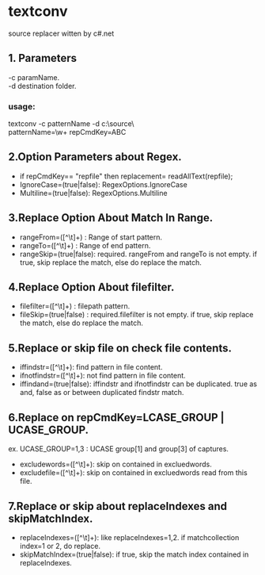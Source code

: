 # textconv
source replacer witten by c#.net

## 1. Parameters  
 -c paramName.  
 -d destination folder.  
### usage:  
   textconv -c patternName -d c:\source\  
   patternName=\w+  repCmdKey=ABC  
   
## 2.Option Parameters about Regex.
- if repCmdKey== "repfile" then replacement= readAllText(repfile);
- IgnoreCase=(true|false): RegexOptions.IgnoreCase
- Multiline=(true|false): RegexOptions.Multiline

## 3.Replace Option About Match In Range.
- rangeFrom=([^\t]+) : Range of start pattern.
- rangeTo=([^\t]+)   : Range of end pattern.
- rangeSkip=(true|false): required. rangeFrom and rangeTo is not empty. 
if true, skip replace the match, else do replace the match.

## 4.Replace Option About filefilter.
- filefilter=([^\t]+) : filepath pattern. 
- fileSkip=(true|false)  : required.filefilter is not empty. 
 if true, skip replace the match, else do replace the match.
 
## 5.Replace or skip file on check file contents.
- iffindstr=([^\t]+): find pattern in file content.
- ifnotfindstr=([^\t]+): not find pattern in file content.
- iffindand=(true|false): iffindstr and ifnotfindstr can be duplicated. 
true as and, false as or between duplicated findstr match.  

## 6.Replace on repCmdKey=LCASE_GROUP | UCASE_GROUP. 
   ex. UCASE_GROUP=1,3 : UCASE group[1] and group[3] of captures.
- excludewords=([^\t]+): skip on contained in excluedwords.  
- excludefile=([^\t]+): skip on contained in excluedwords read from this file. 

## 7.Replace or skip about replaceIndexes and skipMatchIndex.
- replaceIndexes=([^\t]+): like replaceIndexes=1,2. if matchcollection index=1 or 2, do replace.
- skipMatchIndex=(true|false): if true, skip the match index contained in replaceIndexes.

